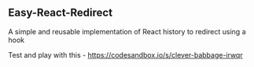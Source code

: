 ## Easy-React-Redirect

A simple and reusable implementation of React history to redirect using a hook

Test and play with this - https://codesandbox.io/s/clever-babbage-irwqr
